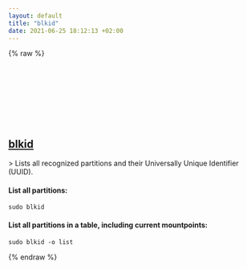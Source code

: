 ```yaml
---
layout: default
title: "blkid"
date: 2021-06-25 18:12:13 +02:00
---
```

{% raw %}
<h2 id="blkid">
  <a href="/en/linux/blkid.html">blkid</a> <a href="#blkid"><svg class="icon">
    <use href="/assets/images/unicode_sprite.svg#link" />
  </svg></a>
</h2>
> Lists all recognized partitions and their Universally Unique Identifier (UUID).

#### List all partitions:
```shell
sudo blkid
```
#### List all partitions in a table, including current mountpoints:
```shell
sudo blkid -o list
```
{% endraw %}